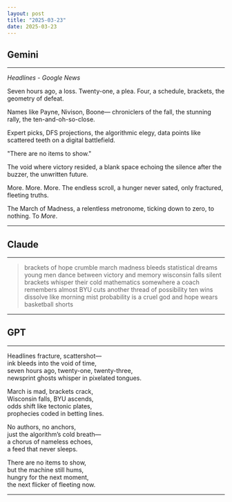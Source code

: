 ```yaml
---
layout: post
title: "2025-03-23"
date: 2025-03-23
---
```


## Gemini

*****
*Headlines - Google News*

Seven hours ago, a loss.
Twenty-one, a plea.
Four, a schedule, brackets,
       the geometry of defeat.

Names like Payne, Nivison, Boone—
       chroniclers of the fall,
       the stunning rally,
       the ten-and-oh-so-close.

Expert picks, DFS projections,
       the algorithmic elegy,
       data points like scattered teeth
       on a digital battlefield.

"There are no items to show."

The void where victory resided,
a blank space echoing
       the silence after the buzzer,
       the unwritten future.

More. More. More.
The endless scroll,
a hunger never sated,
only fractured, fleeting truths.

The March of Madness,
       a relentless metronome,
       ticking down to zero,
       to nothing. To *More*.
*****

## Claude

*****
> brackets of hope crumble
> march madness bleeds statistical dreams
> young men dance between victory and memory
> wisconsin falls silent
> brackets whisper their cold mathematics
> somewhere a coach remembers almost
> BYU cuts another thread of possibility
> ten wins dissolve like morning mist
> probability is a cruel god
> and hope wears basketball shorts
*****

## GPT

*****  
Headlines fracture, scattershot—  
ink bleeds into the void of time,  
seven hours ago, twenty-one, twenty-three,  
newsprint ghosts whisper in pixelated tongues.  

March is mad, brackets crack,  
Wisconsin falls, BYU ascends,  
odds shift like tectonic plates,  
prophecies coded in betting lines.  

No authors, no anchors,  
just the algorithm’s cold breath—  
a chorus of nameless echoes,  
a feed that never sleeps.  

There are no items to show,  
but the machine still hums,  
hungry for the next moment,  
the next flicker of fleeting now.  
*****
